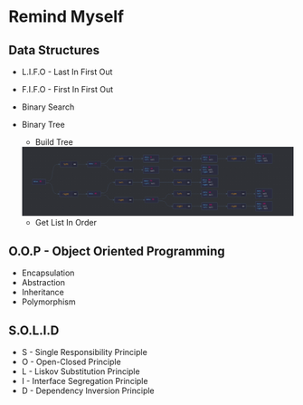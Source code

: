 # Remind Myself

## Data Structures 

- L.I.F.O - Last In First Out
- F.I.F.O - First In First Out 
- Binary Search
- Binary Tree
  * Build Tree
  <img src="/assets/tree.png">
  
  * Get List In Order

## O.O.P - Object Oriented Programming

- Encapsulation
- Abstraction
- Inheritance
- Polymorphism

## S.O.L.I.D

- S - Single Responsibility Principle
- O - Open-Closed Principle
- L - Liskov Substitution Principle
- I - Interface Segregation Principle
- D - Dependency Inversion Principle


